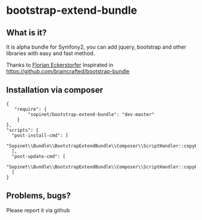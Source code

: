 bootstrap-extend-bundle
=======================

What is it?
-----------

It is alpha bundle for Symfony2, you can add jquery, bootstrap and other libraries with easy and fast method.

Thanks to [Florian Eckerstorfer](http://florianeckerstorfer.com)
Inspirated in https://github.com/braincrafted/bootstrap-bundle

Installation via composer
-------------------------

    {
       "require": {
            "sopinet/bootstrap-extend-bundle": "dev-master"
        }
    },
    "scripts": {
      "post-install-cmd": [
        "Sopinet\\Bundle\\BootstrapExtendBundle\\Composer\\ScriptHandler::copyExport"
      ],
      "post-update-cmd": [
        "Sopinet\\Bundle\\BootstrapExtendBundle\\Composer\\ScriptHandler::copyExport"
      ]
    }
    
Problems, bugs?
---------------
  Please report it via github
